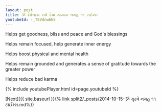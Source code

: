```yaml
---
layout: post
title: ૐ દેવેન્દ્રય સર્વ દેવા માયાય નમહ ૧૧ ટાઈમ્સ
youtubeId: -_TEVdnw6Ns
---
```

 
 
Helps get goodness, bliss and peace and God's blessings
 
Helps remain focused, help generate inner energy 
 
Helps boost physical and mental health 
 
Helps remain grounded and generates a sense of gratitude towards the greater power 
 
Helps reduce bad karma
 
 
 
 


{% include youtubePlayer.html id=page.youtubeId %}
 
[Next]({{ site.baseurl }}{% link  split2/_posts/2014-10-15-ૐ ગુરવે નમહ ૧૧ ટાઈમ્સ.md%})
 
